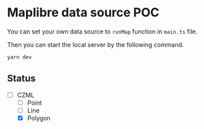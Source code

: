 # Maplibre data source POC

You can set your own data source to `runMap` function in `main.ts` file.

Then you can start the local server by the following command.

```sh
yarn dev
```

## Status

- [ ] CZML
  - [ ] Point
  - [ ] Line
  - [x] Polygon
